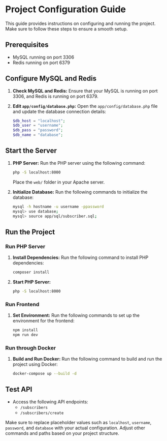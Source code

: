 # Project Configuration Guide

This guide provides instructions on configuring and running the project. Make sure to follow these steps to ensure a smooth setup.

## Prerequisites

- MySQL running on port 3306
- Redis running on port 6379

## Configure MySQL and Redis

1. **Check MySQL and Redis:**
   Ensure that your MySQL is running on port 3306, and Redis is running on port 6379.

2. **Edit `app/config/database.php`:**
   Open the `app/config/database.php` file and update the database connection details:
   ```php
   $db_host = "localhost";
   $db_user = "username";
   $db_pass = "password";
   $db_name = "database";
   ```

## Start the Server

1. **PHP Server:**
   Run the PHP server using the following command:
   ```bash
   php -S localhost:8000
   ```
   Place the `web/` folder in your Apache server.

2. **Initialize Database:**
   Run the following commands to initialize the database:
   ```bash
   mysql -h hostname -u username -ppassword
   mysql> use database;
   mysql> source app/sql/subscriber.sql;
   ```

## Run the Project

### Run PHP Server

1. **Install Dependencies:**
   Run the following command to install PHP dependencies:
   ```bash
   composer install
   ```

2. **Start PHP Server:**
   ```bash
   php -S localhost:8000
   ```

### Run Frontend

1. **Set Environment:**
   Run the following commands to set up the environment for the frontend:
   ```bash
   npm install
   npm run dev
   ```

### Run through Docker

1. **Build and Run Docker:**
   Run the following command to build and run the project using Docker:
   ```bash
   docker-compose up --build -d
   ```

## Test API

- Access the following API endpoints:
  - `/subscribers`
  - `/subscribers/create`

Make sure to replace placeholder values such as `localhost`, `username`, `password`, and `database` with your actual configuration. Adjust other commands and paths based on your project structure.
